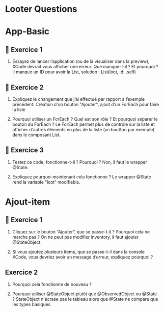 # Looter Questions

# App-Basic

## 🔧 Exercice 1

1) Essayez de lancer l’application (ou de la visualiser dans la preview), XCode devrait vous afficher une erreur. Que manque-t-il ? Et pourquoi ?
Il manque un ID pour avoir la List, solution : List(loot, id: \.self)

## 🔧 Exercice 2
1) Expliquez le changement que j’ai effectué par rapport à l’exemple précédent.
Création d'un bouton "Ajouter", ajout d'un ForEach pour faire la liste

2) Pourquoi utiliser un ForEach ? Quel est son rôle ? Et pourquoi séparer le bouton du ForEach ?
Le ForEach permet plus de contrôle sur la liste et afficher d'autres éléments en plus de la liste (un boutton par exemple) dans le composant List.

## 🔧 Exercice 3
1) Testez ce code, fonctionne-t-il ? Pourquoi ?
Non, il faut le wrapper @State.

2) Expliquez pourquoi maintenant cela fonctionne ?
Le wrapper @State rend la variable "loot" modifiable.

# Ajout-item
## 🔧 Exercice 1
1) Cliquez sur le bouton “Ajouter”, que se passe-t-il ? Pourquoi cela ne marche pas ?
On ne peut pas modifier inventory, il faut ajouter @StateObject.

2) Si vous ajoutez plusieurs items, que se passe-t-il dans la console XCode, vous devriez avoir un message d’erreur, expliquez pourquoi ?

## Exercice 2

1) Pourquoi cela fonctionne de nouveau ?

2) Pourquoi utiliser @StateObject plutôt que @ObservedObject ou @State ?
StateObject n'écrase pas le tableau alors que @State ne compare que les types basiques.